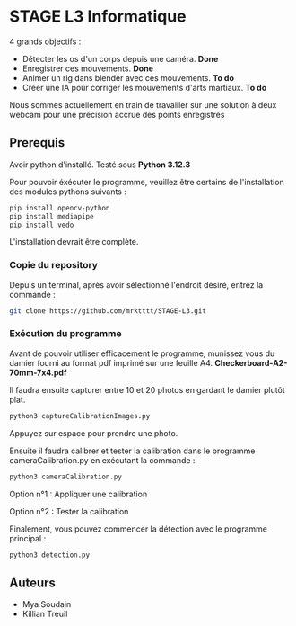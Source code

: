 # STAGE L3 Informatique

4 grands objectifs :

- Détecter les os d'un corps depuis une caméra. **Done**
- Enregistrer ces mouvements. **Done**
- Animer un rig dans blender avec ces mouvements. **To do**
- Créer une IA pour corriger les mouvements d'arts martiaux. **To do**

Nous sommes actuellement en train de travailler sur une solution à deux webcam pour une précision accrue des points enregistrés

## Prerequis

Avoir python d'installé.
Testé sous **Python 3.12.3**

Pour pouvoir éxécuter le programme, veuillez être certains de l'installation des modules pythons suivants :

```bash
pip install opencv-python
pip install mediapipe
pip install vedo
```

L'installation devrait être complète.

### Copie du repository

Depuis un terminal, après avoir sélectionné l'endroit désiré, entrez la commande :

```bash
git clone https://github.com/mrktttt/STAGE-L3.git
```

### Exécution du programme

Avant de pouvoir utiliser efficacement le programme, munissez vous du damier fourni au format pdf imprimé sur une feuille A4. **Checkerboard-A2-70mm-7x4.pdf**

Il faudra ensuite capturer entre 10 et 20 photos en gardant le damier plutôt plat.

```bash
python3 captureCalibrationImages.py
```

Appuyez sur espace pour prendre une photo.

Ensuite il faudra calibrer et tester la calibration dans le programme cameraCalibration.py en exécutant la commande :

```bash
python3 cameraCalibration.py
```

Option n°1 : Appliquer une calibration

Option n°2 : Tester la calibration

Finalement, vous pouvez commencer la détection avec le programme principal :

```bash
python3 detection.py
```

## Auteurs

- Mya Soudain
- Killian Treuil
